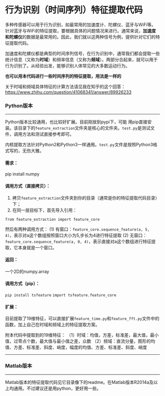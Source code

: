 # 行为识别（时间序列）特征提取代码

多种传感器可以用于行为识别，如最常用的加速度计、陀螺仪、蓝牙与WiFi等。针对蓝牙与WiFi的特征提取，要根据具体的问题情况来进行。通常来说，**加速度和陀螺仪**的数据是最常用的。因此，我们就以这两种信号为例，提供针对它们的特征提取代码。

加速度和陀螺仪都是典型的时间序列信号，在行为识别中，通常我们都会提取一些统计信息（又称为**时域**）和频率信息（又称为**频域**）。两部分合起来，就可以用于行为识别了。从经验出发，能够识别人体常见的大多数运动行为。

**也可以用本代码进行一些时间序列的特征提取，用法是一样的**

关于时域和频域具体特征的计算方法请见我在知乎的这个回答：https://www.zhihu.com/question/41068341/answer/89926233

### Python版本

- - -

Python版本比较通用，也比较好扩展。目前刚放到pypi下，可能 用pip直接安装。该目录下的`feature_extraction`文件夹是核心的文件夹。`test.py`是测试文件，调用方法和测试直接参考即可。

内核提取方法针对Python2和Python3一样通用。`test.py`文件是按照Python3格式写的，无伤大雅。

#### 需求：
pip install numpy

#### 调用方式（直接拷贝）：
1. 拷贝`feature_extraction`文件夹到你的目录（通常是你的特征提取代码目录）下；
2. 在同一层目标下，首先导入引用：

`from feature_extraction import feature_core`

然后有两种调用方式：
(1) 有窗口：`feature_core.sequence_feature(a, 5, 4)`，表示对a这个数组按照窗口大小为5,步长为4进行特征提取
(2) 无窗口：`feature_core.sequence_feature(a, 0, 4)`，表示直接对a这个数组进行特征提取，它本身就是一个窗口。

#### 返回：
一个2D的numpy.array

#### 调用方式（pip）：
`pip install tsfeature`
`import tsfeature.feature_core`


#### 扩展：

目前提取了19维特征，可以直接扩展`feature_time.py`和`feature_fft.py`文件中的函数，加上自己在时域和频域上的特征提取方案。

附本代码中提取到的19维特征：
（1）时域：均值，方差，标准差，最大值，最小值，过零点个数，最大值与最小值之差，众数
（2）频域：直流分量，图形的均值、方差、标准差、斜度、峭度，幅度的均值、方差、标准差、斜度、峭度

- - -

### Matlab版本

- - -

Matlab版本的特征提取代码见它目录像下的readme。在Matlab版本R2014a及以上均通用。不过建议还是用python，更好用一些。